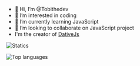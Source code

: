 - 👋 Hi, I’m @Tobithedev
- 👀 I’m interested in coding
- 🌱 I’m currently learning JavaScript
- 💞️ I’m looking to collaborate on JavaScript project
- I'm the creator of [DativeJs](/dativeJs/dativejs)

![Statics](https://github-readme-stats.vercel.app/api?username=Tobithedev)

![Top languages](https://github-readme-stats.vercel.app/api/top-langs/?username=tobithedev)
<!---
Tobithedev/Tobithedev is a ✨ special ✨ repository because its `README.md` (this file) appears on your GitHub profile.
You can click the Preview link to take a look at your changes.
--->
